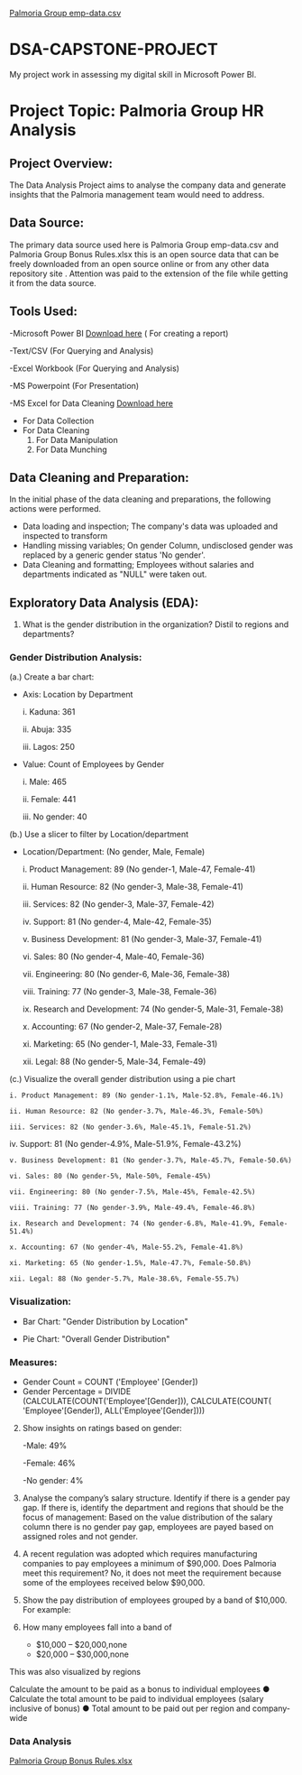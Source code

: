 [Palmoria Group emp-data.csv](https://github.com/user-attachments/files/21054322/Palmoria.Group.emp-data.csv) 
# DSA-CAPSTONE-PROJECT
My project work in assessing my digital skill in Microsoft Power BI.

# Project Topic: Palmoria Group HR Analysis

## Project Overview:
The Data Analysis Project aims to analyse the company data and generate insights that the Palmoria management team would need to address.

## Data Source:
The primary data source used here is Palmoria Group emp-data.csv and Palmoria Group Bonus Rules.xlsx this is an open source data that can be freely downloaded from an open source online or from any other data repository site . Attention was paid to the extension of the file while getting it from the data source.

## Tools Used:
-Microsoft Power BI [Download here](https://www.microsoft.com/en-us/download/details.aspx?id=58494) ( For creating a report)

-Text/CSV (For Querying and Analysis)

-Excel Workbook (For Querying and Analysis)

-MS Powerpoint (For Presentation)

-MS Excel for Data Cleaning [Download here](https://www.microsoft.com)
- For Data Collection
- For Data Cleaning
  1. For Data Manipulation
  2. For Data Munching
 
## Data Cleaning and Preparation:
In the initial phase of the data cleaning and preparations, the following actions were performed. 
- Data loading and inspection; The company's data was uploaded and inspected to transform
- Handling missing variables; On gender Column, undisclosed gender was replaced by a generic gender status 'No gender'.
- Data Cleaning and formatting; Employees without salaries and departments indicated as "NULL" were taken out.

## Exploratory Data Analysis (EDA):

1. What is the gender distribution in the organization? Distil to regions and
departments?
### Gender Distribution Analysis:
(a.) Create a bar chart:
 - Axis: Location by Department
   
    i. Kaduna: 361
   
    ii. Abuja: 335

    iii. Lagos: 250

- Value: Count of Employees by Gender
     
    i. Male: 465
   
    ii. Female: 441
   
    iii. No gender: 40
  

(b.) Use a slicer to filter by Location/department

- Location/Department: (No gender, Male, Female)
  
   i. Product Management: 89 (No gender-1, Male-47, Female-41)

   ii. Human Resource: 82 (No gender-3, Male-38, Female-41)
  
   iii. Services: 82 (No gender-3, Male-37, Female-42)
  
   iv. Support: 81 (No gender-4, Male-42, Female-35)
  
   v. Business Development: 81 (No gender-3, Male-37, Female-41)
    
   vi. Sales: 80 (No gender-4, Male-40, Female-36)
  
   vii. Engineering: 80 (No gender-6, Male-36, Female-38)
  
   viii. Training: 77 (No gender-3, Male-38, Female-36)
  
   ix. Research and Development: 74 (No gender-5, Male-31, Female-38)
  
   x. Accounting: 67 (No gender-2, Male-37, Female-28)
  
   xi. Marketing: 65 (No gender-1, Male-33, Female-31)
    
   xii. Legal: 88 (No gender-5, Male-34, Female-49)
  

  
(c.) Visualize the overall gender distribution using a pie chart
  
    i. Product Management: 89 (No gender-1.1%, Male-52.8%, Female-46.1%)

    ii. Human Resource: 82 (No gender-3.7%, Male-46.3%, Female-50%)
  
    iii. Services: 82 (No gender-3.6%, Male-45.1%, Female-51.2%)
  
   iv. Support: 81 (No gender-4.9%, Male-51.9%, Female-43.2%)
  
    v. Business Development: 81 (No gender-3.7%, Male-45.7%, Female-50.6%)
    
    vi. Sales: 80 (No gender-5%, Male-50%, Female-45%)
  
    vii. Engineering: 80 (No gender-7.5%, Male-45%, Female-42.5%)
  
    viii. Training: 77 (No gender-3.9%, Male-49.4%, Female-46.8%)
  
    ix. Research and Development: 74 (No gender-6.8%, Male-41.9%, Female-51.4%)
  
    x. Accounting: 67 (No gender-4%, Male-55.2%, Female-41.8%)
  
    xi. Marketing: 65 (No gender-1.5%, Male-47.7%, Female-50.8%)
    
    xii. Legal: 88 (No gender-5.7%, Male-38.6%, Female-55.7%)


### Visualization:

- Bar Chart: "Gender Distribution by Location"
  

- Pie Chart: "Overall Gender Distribution"
  

### Measures:

- Gender Count = COUNT ('Employee' [Gender])
- Gender Percentage = DIVIDE (CALCULATE(COUNT('Employee'[Gender])),  CALCULATE(COUNT( 'Employee'[Gender]), ALL('Employee'[Gender])))
  
  


  

2. Show insights on ratings based on gender:
   
    -Male: 49%
   
    -Female: 46%
   
    -No gender: 4%
    
      
3. Analyse the company’s salary structure. Identify if there is a gender pay gap. If
there is, identify the department and regions that should be the focus of
management:
Based on the value distribution of the salary column there is no gender pay gap, employees are payed based on assigned roles and not gender.

4. A recent regulation was adopted which requires manufacturing companies to pay
employees a minimum of $90,000. Does Palmoria meet this requirement? No, it does not meet the requirement because some of the employees received below $90,000.

5. Show the pay distribution of employees grouped by a band of $10,000. For example:

6. How many employees fall into a band of
   - $10,000 – $20,000,none
   - $20,000 – $30,000,none

 This was also visualized by regions

 Calculate the amount to be paid as a bonus to individual employees
● Calculate the total amount to be paid to individual employees (salary inclusive of
bonus)
● Total amount to be paid out per region and company-wide




### Data Analysis



[Palmoria Group Bonus Rules.xlsx](https://github.com/user-attachments/files/21054349/Palmoria.Group.Bonus.Rules.xlsx)
